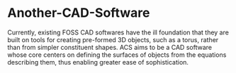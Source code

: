 Another-CAD-Software
====================

Currently, existing FOSS CAD softwares have the ill foundation that they are built on tools for creating pre-formed 3D objects, such as a torus, rather than from simpler constituent shapes. ACS aims to be a CAD software whose core centers on defining the surfaces of objects from the equations describing them, thus enabling greater ease of sophistication. 
